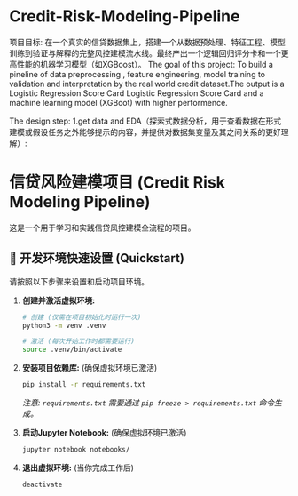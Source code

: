 # Credit-Risk-Modeling-Pipeline
项目目标: 在一个真实的信贷数据集上，搭建一个从数据预处理、特征工程、模型训练到验证与解释的完整风控建模流水线。最终产出一个逻辑回归评分卡和一个更高性能的机器学习模型（如XGBoost）。
The goal of this project: To build a pineline of data preprocessing , feature engineering, model training to validation and interpretation by the real world credit dataset.The output is a Logistic Regression Score Card Logistic Regression Score Card and a machine learning model (XGBoot) with higher performence.

The design step:
1.get data and EDA（探索式数据分析，用于查看数据在形式建模或假设任务之外能够提示的内容，并提供对数据集变量及其之间关系的更好理解）:
# 信贷风险建模项目 (Credit Risk Modeling Pipeline)

这是一个用于学习和实践信贷风控建模全流程的项目。

## 🚀 开发环境快速设置 (Quickstart)

请按照以下步骤来设置和启动项目环境。

1.  **创建并激活虚拟环境:**
    ```bash
    # 创建 (仅需在项目初始化时运行一次)
    python3 -m venv .venv

    # 激活 (每次开始工作时都需要运行)
    source .venv/bin/activate
    ```

2.  **安装项目依赖库:**
    (确保虚拟环境已激活)
    ```bash
    pip install -r requirements.txt
    ```
    *注意: `requirements.txt` 需要通过 `pip freeze > requirements.txt` 命令生成。*

3.  **启动Jupyter Notebook:**
    (确保虚拟环境已激活)
    ```bash
    jupyter notebook notebooks/
    ```

4.  **退出虚拟环境:**
    (当你完成工作后)
    ```bash
    deactivate
    ```